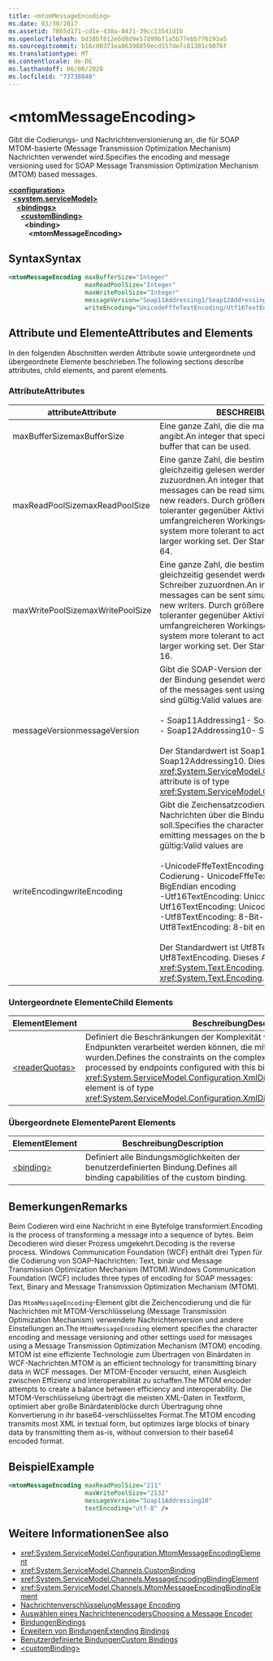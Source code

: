 ```yaml
---
title: <mtomMessageEncoding>
ms.date: 03/30/2017
ms.assetid: 7865d171-cd1e-430a-8421-39cc13541d1b
ms.openlocfilehash: bd38bf812e6d8d9e57d99bf1a5b77ebb776193a5
ms.sourcegitcommit: b16c00371ea06398859ecd157defc81301c9070f
ms.translationtype: MT
ms.contentlocale: de-DE
ms.lasthandoff: 06/06/2020
ms.locfileid: "73738840"
---
```

# \<mtomMessageEncoding>
<span data-ttu-id="2676f-101">Gibt die Codierungs- und Nachrichtenversionierung an, die für SOAP MTOM-basierte (Message Transmission Optimization Mechanism) Nachrichten verwendet wird.</span><span class="sxs-lookup"><span data-stu-id="2676f-101">Specifies the encoding and message versioning used for SOAP Message Transmission Optimization Mechanism (MTOM) based messages.</span></span>  
  
[**\<configuration>**](../configuration-element.md)\
&nbsp;&nbsp;[**\<system.serviceModel>**](system-servicemodel.md)\
&nbsp;&nbsp;&nbsp;&nbsp;[**\<bindings>**](bindings.md)\
&nbsp;&nbsp;&nbsp;&nbsp;&nbsp;&nbsp;[**\<customBinding>**](custombinding.md)\
&nbsp;&nbsp;&nbsp;&nbsp;&nbsp;&nbsp;&nbsp;&nbsp;**\<binding>**\
&nbsp;&nbsp;&nbsp;&nbsp;&nbsp;&nbsp;&nbsp;&nbsp;&nbsp;&nbsp;**\<mtomMessageEncoding>**  
  
## <a name="syntax"></a><span data-ttu-id="2676f-102">Syntax</span><span class="sxs-lookup"><span data-stu-id="2676f-102">Syntax</span></span>  
  
```xml  
<mtomMessageEncoding maxBufferSize="Integer"
                     maxReadPoolSize="Integer"
                     maxWritePoolSize="Integer"
                     messageVersion="Soap11Addressing1/Soap12Addressing10"
                     writeEncoding="UnicodeFffeTextEncoding/Utf16TextEncoding/Utf8TextEncoding" />
```  
  
## <a name="attributes-and-elements"></a><span data-ttu-id="2676f-103">Attribute und Elemente</span><span class="sxs-lookup"><span data-stu-id="2676f-103">Attributes and Elements</span></span>  
 <span data-ttu-id="2676f-104">In den folgenden Abschnitten werden Attribute sowie untergeordnete und übergeordnete Elemente beschrieben.</span><span class="sxs-lookup"><span data-stu-id="2676f-104">The following sections describe attributes, child elements, and parent elements.</span></span>  
  
### <a name="attributes"></a><span data-ttu-id="2676f-105">Attribute</span><span class="sxs-lookup"><span data-stu-id="2676f-105">Attributes</span></span>  
  
|<span data-ttu-id="2676f-106">attribute</span><span class="sxs-lookup"><span data-stu-id="2676f-106">Attribute</span></span>|<span data-ttu-id="2676f-107">BESCHREIBUNG</span><span class="sxs-lookup"><span data-stu-id="2676f-107">Description</span></span>|  
|---------------|-----------------|  
|<span data-ttu-id="2676f-108">maxBufferSize</span><span class="sxs-lookup"><span data-stu-id="2676f-108">maxBufferSize</span></span>|<span data-ttu-id="2676f-109">Eine ganze Zahl, die die maximale Größe des Puffers angibt.</span><span class="sxs-lookup"><span data-stu-id="2676f-109">An integer that specifies the maximum size of the buffer that can be used.</span></span>|  
|<span data-ttu-id="2676f-110">maxReadPoolSize</span><span class="sxs-lookup"><span data-stu-id="2676f-110">maxReadPoolSize</span></span>|<span data-ttu-id="2676f-111">Eine ganze Zahl, die bestimmt, wie viele Nachrichten gleichzeitig gelesen werden können, ohne neue Leser zuzuordnen.</span><span class="sxs-lookup"><span data-stu-id="2676f-111">An integer that specifies how many messages can be read simultaneously without allocating new readers.</span></span> <span data-ttu-id="2676f-112">Durch größere Poolgrößen wird das System toleranter gegenüber Aktivitätsspitzen auf Kosten eines umfangreicheren Workingsets.</span><span class="sxs-lookup"><span data-stu-id="2676f-112">Larger pool sizes make the system more tolerant to activity spikes at the cost of a larger working set.</span></span> <span data-ttu-id="2676f-113">Der Standardwert ist 64.</span><span class="sxs-lookup"><span data-stu-id="2676f-113">The default is 64.</span></span>|  
|<span data-ttu-id="2676f-114">maxWritePoolSize</span><span class="sxs-lookup"><span data-stu-id="2676f-114">maxWritePoolSize</span></span>|<span data-ttu-id="2676f-115">Eine ganze Zahl, die bestimmt, wie viele Nachrichten gleichzeitig gesendet werden können, ohne neue Schreiber zuzuordnen.</span><span class="sxs-lookup"><span data-stu-id="2676f-115">An integer that specifies how many messages can be sent simultaneously without allocating new writers.</span></span> <span data-ttu-id="2676f-116">Durch größere Poolgrößen wird das System toleranter gegenüber Aktivitätsspitzen auf Kosten eines umfangreicheren Workingsets.</span><span class="sxs-lookup"><span data-stu-id="2676f-116">Larger pool sizes make the system more tolerant to activity spikes at the cost of a larger working set.</span></span> <span data-ttu-id="2676f-117">Der Standardwert ist 16.</span><span class="sxs-lookup"><span data-stu-id="2676f-117">The default is 16.</span></span>|  
|<span data-ttu-id="2676f-118">messageVersion</span><span class="sxs-lookup"><span data-stu-id="2676f-118">messageVersion</span></span>|<span data-ttu-id="2676f-119">Gibt die SOAP-Version der Nachrichten an, die mithilfe der Bindung gesendet werden.</span><span class="sxs-lookup"><span data-stu-id="2676f-119">Specifies the SOAP version of the messages sent using the binding.</span></span> <span data-ttu-id="2676f-120">Folgende Werte sind gültig:</span><span class="sxs-lookup"><span data-stu-id="2676f-120">Valid values are</span></span><br /><br /> <span data-ttu-id="2676f-121">- Soap11Addressing1</span><span class="sxs-lookup"><span data-stu-id="2676f-121">-   Soap11Addressing1</span></span><br /><span data-ttu-id="2676f-122">- Soap12Addressing10</span><span class="sxs-lookup"><span data-stu-id="2676f-122">-   Soap12Addressing10</span></span><br /><br /> <span data-ttu-id="2676f-123">Der Standardwert ist Soap12Addressing10.</span><span class="sxs-lookup"><span data-stu-id="2676f-123">The default is Soap12Addressing10.</span></span> <span data-ttu-id="2676f-124">Dieses Attribut ist vom Typ <xref:System.ServiceModel.Channels.MessageVersion>.</span><span class="sxs-lookup"><span data-stu-id="2676f-124">This attribute is of type <xref:System.ServiceModel.Channels.MessageVersion>.</span></span>|  
|<span data-ttu-id="2676f-125">writeEncoding</span><span class="sxs-lookup"><span data-stu-id="2676f-125">writeEncoding</span></span>|<span data-ttu-id="2676f-126">Gibt die Zeichensatzcodierung an, die zum Ausgeben von Nachrichten über die Bindung verwendet werden soll.</span><span class="sxs-lookup"><span data-stu-id="2676f-126">Specifies the character set encoding to be used for emitting messages on the binding.</span></span> <span data-ttu-id="2676f-127">Folgende Werte sind gültig:</span><span class="sxs-lookup"><span data-stu-id="2676f-127">Valid values are</span></span><br /><br /> <span data-ttu-id="2676f-128">-UnicodeFffeTextEncoding: Unicode bigEndian-Codierung</span><span class="sxs-lookup"><span data-stu-id="2676f-128">-   UnicodeFffeTextEncoding: Unicode BigEndian encoding</span></span><br /><span data-ttu-id="2676f-129">-Utf16TextEncoding: Unicode-Codierung</span><span class="sxs-lookup"><span data-stu-id="2676f-129">-   Utf16TextEncoding: Unicode encoding</span></span><br /><span data-ttu-id="2676f-130">-Utf8TextEncoding: 8-Bit-Codierung</span><span class="sxs-lookup"><span data-stu-id="2676f-130">-   Utf8TextEncoding: 8-bit encoding</span></span><br /><br /> <span data-ttu-id="2676f-131">Der Standardwert ist Utf8TextEncoding.</span><span class="sxs-lookup"><span data-stu-id="2676f-131">The default is Utf8TextEncoding.</span></span> <span data-ttu-id="2676f-132">Dieses Attribut ist vom Typ <xref:System.Text.Encoding>.</span><span class="sxs-lookup"><span data-stu-id="2676f-132">This attribute is of type <xref:System.Text.Encoding>.</span></span>|  
  
### <a name="child-elements"></a><span data-ttu-id="2676f-133">Untergeordnete Elemente</span><span class="sxs-lookup"><span data-stu-id="2676f-133">Child Elements</span></span>  
  
|<span data-ttu-id="2676f-134">Element</span><span class="sxs-lookup"><span data-stu-id="2676f-134">Element</span></span>|<span data-ttu-id="2676f-135">Beschreibung</span><span class="sxs-lookup"><span data-stu-id="2676f-135">Description</span></span>|  
|-------------|-----------------|  
|[\<readerQuotas>](https://docs.microsoft.com/previous-versions/dotnet/netframework-4.0/ms731325(v=vs.100))|<span data-ttu-id="2676f-136">Definiert die Beschränkungen der Komplexität von SOAP-Nachrichten, die von Endpunkten verarbeitet werden können, die mit dieser Bindung konfiguriert wurden.</span><span class="sxs-lookup"><span data-stu-id="2676f-136">Defines the constraints on the complexity of SOAP messages that can be processed by endpoints configured with this binding.</span></span> <span data-ttu-id="2676f-137">Dieses Element ist vom Typ <xref:System.ServiceModel.Configuration.XmlDictionaryReaderQuotasElement>.</span><span class="sxs-lookup"><span data-stu-id="2676f-137">This element is of type <xref:System.ServiceModel.Configuration.XmlDictionaryReaderQuotasElement>.</span></span>|  
  
### <a name="parent-elements"></a><span data-ttu-id="2676f-138">Übergeordnete Elemente</span><span class="sxs-lookup"><span data-stu-id="2676f-138">Parent Elements</span></span>  
  
|<span data-ttu-id="2676f-139">Element</span><span class="sxs-lookup"><span data-stu-id="2676f-139">Element</span></span>|<span data-ttu-id="2676f-140">Beschreibung</span><span class="sxs-lookup"><span data-stu-id="2676f-140">Description</span></span>|  
|-------------|-----------------|  
|[\<binding>](bindings.md)|<span data-ttu-id="2676f-141">Definiert alle Bindungsmöglichkeiten der benutzerdefinierten Bindung.</span><span class="sxs-lookup"><span data-stu-id="2676f-141">Defines all binding capabilities of the custom binding.</span></span>|  
  
## <a name="remarks"></a><span data-ttu-id="2676f-142">Bemerkungen</span><span class="sxs-lookup"><span data-stu-id="2676f-142">Remarks</span></span>  
 <span data-ttu-id="2676f-143">Beim Codieren wird eine Nachricht in eine Bytefolge transformiert.</span><span class="sxs-lookup"><span data-stu-id="2676f-143">Encoding is the process of transforming a message into a sequence of bytes.</span></span> <span data-ttu-id="2676f-144">Beim Decodieren wird dieser Prozess umgekehrt.</span><span class="sxs-lookup"><span data-stu-id="2676f-144">Decoding is the reverse process.</span></span> <span data-ttu-id="2676f-145">Windows Communication Foundation (WCF) enthält drei Typen für die Codierung von SOAP-Nachrichten: Text, binär und Message Transmission Optimization Mechanism (MTOM).</span><span class="sxs-lookup"><span data-stu-id="2676f-145">Windows Communication Foundation (WCF) includes three types of encoding for SOAP messages: Text, Binary and Message Transmission Optimization Mechanism (MTOM).</span></span>  
  
 <span data-ttu-id="2676f-146">Das `MtomMessageEncoding`-Element gibt die Zeichencodierung und die für Nachrichten mit MTOM-Verschlüsselung (Message Transmission Optimization Mechanism) verwendete Nachrichtenversion und andere Einstellungen an.</span><span class="sxs-lookup"><span data-stu-id="2676f-146">The `MtomMessageEncoding` element specifies the character encoding and message versioning and other settings used for messages using a Message Transmission Optimization Mechanism (MTOM) encoding.</span></span> <span data-ttu-id="2676f-147">MTOM ist eine effiziente Technologie zum Übertragen von Binärdaten in WCF-Nachrichten.</span><span class="sxs-lookup"><span data-stu-id="2676f-147">MTOM is an efficient technology for transmitting binary data in WCF messages.</span></span> <span data-ttu-id="2676f-148">Der MTOM-Encoder versucht, einen Ausgleich zwischen Effizienz und Interoperabilität zu schaffen.</span><span class="sxs-lookup"><span data-stu-id="2676f-148">The MTOM encoder attempts to create a balance between efficiency and interoperability.</span></span> <span data-ttu-id="2676f-149">Die MTOM-Verschlüsselung überträgt die meisten XML-Daten in Textform, optimiert aber große Binärdatenblöcke durch Übertragung ohne Konvertierung in ihr base64-verschlüsseltes Format.</span><span class="sxs-lookup"><span data-stu-id="2676f-149">The MTOM encoding transmits most XML in textual form, but optimizes large blocks of binary data by transmitting them as-is, without conversion to their base64 encoded format.</span></span>  
  
## <a name="example"></a><span data-ttu-id="2676f-150">Beispiel</span><span class="sxs-lookup"><span data-stu-id="2676f-150">Example</span></span>  
  
```xml  
<mtomMessageEncoding maxReadPoolSize="211"
                     maxWritePoolSize="2132"
                     messageVersion="Soap11Addressing10"
                     textEncoding="utf-8" />
```  
  
## <a name="see-also"></a><span data-ttu-id="2676f-151">Weitere Informationen</span><span class="sxs-lookup"><span data-stu-id="2676f-151">See also</span></span>

- <xref:System.ServiceModel.Configuration.MtomMessageEncodingElement>
- <xref:System.ServiceModel.Channels.CustomBinding>
- <xref:System.ServiceModel.Channels.MessageEncodingBindingElement>
- <xref:System.ServiceModel.Channels.MtomMessageEncodingBindingElement>
- [<span data-ttu-id="2676f-152">Nachrichtenverschlüsselung</span><span class="sxs-lookup"><span data-stu-id="2676f-152">Message Encoding</span></span>](message-encoding.md)
- [<span data-ttu-id="2676f-153">Auswählen eines Nachrichtenencoders</span><span class="sxs-lookup"><span data-stu-id="2676f-153">Choosing a Message Encoder</span></span>](../../../wcf/feature-details/choosing-a-message-encoder.md)
- [<span data-ttu-id="2676f-154">Bindungen</span><span class="sxs-lookup"><span data-stu-id="2676f-154">Bindings</span></span>](../../../wcf/bindings.md)
- [<span data-ttu-id="2676f-155">Erweitern von Bindungen</span><span class="sxs-lookup"><span data-stu-id="2676f-155">Extending Bindings</span></span>](../../../wcf/extending/extending-bindings.md)
- [<span data-ttu-id="2676f-156">Benutzerdefinierte Bindungen</span><span class="sxs-lookup"><span data-stu-id="2676f-156">Custom Bindings</span></span>](../../../wcf/extending/custom-bindings.md)
- [\<customBinding>](custombinding.md)
